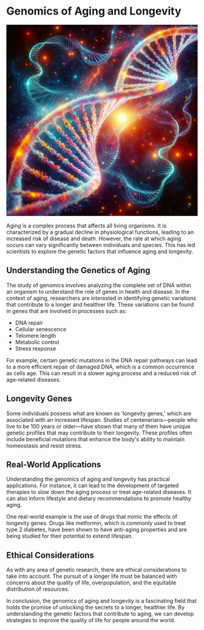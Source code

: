 # Genomics of Aging and Longevity

![DNA strands representing aging and longevity](https://raw.githubusercontent.com/Kanakjr/100-days-of-AI-Writing/main/images/Genomics-of-Aging-and-Longevity.png)

Aging is a complex process that affects all living organisms. It is characterized by a gradual decline in physiological functions, leading to an increased risk of disease and death. However, the rate at which aging occurs can vary significantly between individuals and species. This has led scientists to explore the genetic factors that influence aging and longevity.

## Understanding the Genetics of Aging

The study of genomics involves analyzing the complete set of DNA within an organism to understand the role of genes in health and disease. In the context of aging, researchers are interested in identifying genetic variations that contribute to a longer and healthier life. These variations can be found in genes that are involved in processes such as:

- DNA repair
- Cellular senescence
- Telomere length
- Metabolic control
- Stress response

For example, certain genetic mutations in the DNA repair pathways can lead to a more efficient repair of damaged DNA, which is a common occurrence as cells age. This can result in a slower aging process and a reduced risk of age-related diseases.

## Longevity Genes

Some individuals possess what are known as 'longevity genes,' which are associated with an increased lifespan. Studies of centenarians—people who live to be 100 years or older—have shown that many of them have unique genetic profiles that may contribute to their longevity. These profiles often include beneficial mutations that enhance the body's ability to maintain homeostasis and resist stress.

## Real-World Applications

Understanding the genomics of aging and longevity has practical applications. For instance, it can lead to the development of targeted therapies to slow down the aging process or treat age-related diseases. It can also inform lifestyle and dietary recommendations to promote healthy aging.

One real-world example is the use of drugs that mimic the effects of longevity genes. Drugs like metformin, which is commonly used to treat type 2 diabetes, have been shown to have anti-aging properties and are being studied for their potential to extend lifespan.

## Ethical Considerations

As with any area of genetic research, there are ethical considerations to take into account. The pursuit of a longer life must be balanced with concerns about the quality of life, overpopulation, and the equitable distribution of resources.

In conclusion, the genomics of aging and longevity is a fascinating field that holds the promise of unlocking the secrets to a longer, healthier life. By understanding the genetic factors that contribute to aging, we can develop strategies to improve the quality of life for people around the world.


